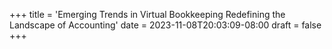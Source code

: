 +++
title = 'Emerging Trends in Virtual Bookkeeping Redefining the Landscape of Accounting'
date = 2023-11-08T20:03:09-08:00
draft = false 
+++

